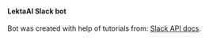 #### LektaAI Slack bot

Bot was created with help of tutorials from: [Slack API docs](https://api.slack.com/tutorials/tags/python).
